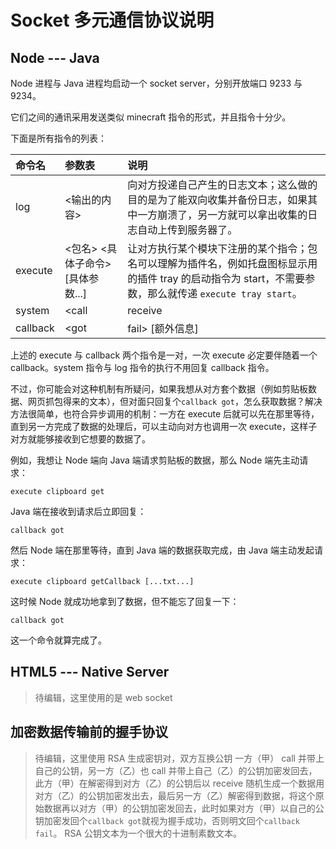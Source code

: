 # Socket 多元通信协议说明

## Node --- Java

Node 进程与 Java 进程均启动一个 socket server，分别开放端口 9233 与 9234。

它们之间的通讯采用发送类似 minecraft 指令的形式，并且指令十分少。

下面是所有指令的列表：

| 命令名 | 参数表 | 说明 |
| :- | :- | :- |
| log | <输出的内容> | 向对方投递自己产生的日志文本；这么做的目的是为了能双向收集并备份日志，如果其中一方崩溃了，另一方就可以拿出收集的日志自动上传到服务器了。 |
| execute | <包名> <具体子命令> \[具体参数...\] | 让对方执行某个模块下注册的某个指令；包名可以理解为插件名，例如托盘图标显示用的插件 tray 的启动指令为 start，不需要参数，那么就传递 ```execute tray start```。 |
| system | \<call|receive|stop\> \[验证文本\] | 这是特殊版本的 execute，它并不用于执行对方某个包下的指令，而是用于与对方建立可信任的加密通信，进而互相进行加密传输。验证文本将为后续通讯时交换文本的加密公钥。call 为发起请求，receive 为接收请求，stop 为请求对方结束自己的进程。一旦一方发起 call，另一方返回的便是使用传来的公钥加密后的数据，原理类似 HTTPS 的握手，具体的做法会在后文详细描述。 |
| callback | \<got|fail\> \[额外信息\] | 在发起方发送了指令后，接收方应当立即作出响应，告知对方这个指令是否被接下了。如果指令能被对应的包识别并接下来，就回复个```callback got```并立即断开此次的连接，否则回复```callback fail```。 |

上述的 execute 与 callback 两个指令是一对，一次 execute 必定要伴随着一个 callback。system 指令与 log 指令的执行不用回复 callback 指令。

不过，你可能会对这种机制有所疑问，如果我想从对方套个数据（例如剪贴板数据、网页抓包得来的文本），但对面只回复个```callback got```，怎么获取数据？解决方法很简单，也符合异步调用的机制：一方在 execute 后就可以先在那里等待，直到另一方完成了数据的处理后，可以主动向对方也调用一次 execute，这样子对方就能够接收到它想要的数据了。

例如，我想让 Node 端向 Java 端请求剪贴板的数据，那么 Node 端先主动请求：

```execute clipboard get```

Java 端在接收到请求后立即回复：

```callback got```

然后 Node 端在那里等待，直到 Java 端的数据获取完成，由 Java 端主动发起请求：

```execute clipboard getCallback [...txt...]```

这时候 Node 就成功地拿到了数据，但不能忘了回复一下：

```callback got```

这一个命令就算完成了。

## HTML5 --- Native Server

> 待编辑，这里使用的是 web socket

## 加密数据传输前的握手协议

> 待编辑，这里使用 RSA 生成密钥对，双方互换公钥
> 一方（甲） call 并带上自己的公钥，另一方（乙）也 call 并带上自己（乙）的公钥加密发回去，此方（甲）在解密得到对方（乙）的公钥后以 receive 随机生成一个数据用对方（乙）的公钥加密发出去，最后另一方（乙）解密得到数据，将这个原始数据再以对方（甲）的公钥加密发回去，此时如果对方（甲）以自己的公钥加密发回个```callback got```就视为握手成功，否则明文回个```callback fail```。
> RSA 公钥文本为一个很大的十进制素数文本。